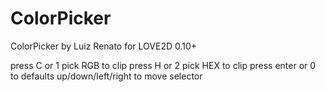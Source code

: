 # ColorPicker
ColorPicker by Luiz Renato for LOVE2D 0.10+

press C or 1 pick RGB to clip
press H or 2 pick HEX to clip
press enter or 0 to defaults
up/down/left/right to move selector

